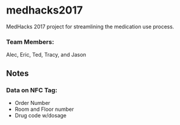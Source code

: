 # medhacks2017
MedHacks 2017 project for streamlining the medication use process.

### Team Members:
Alec, Eric, Ted, Tracy, and Jason

## Notes



### Data on NFC Tag:
+ Order Number
+ Room and Floor number
+ Drug code w/dosage
